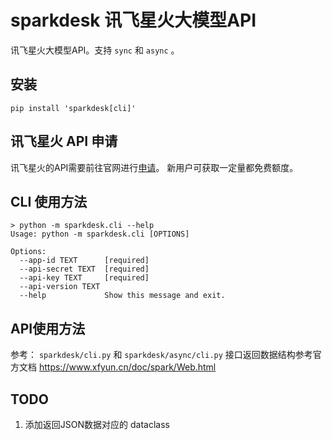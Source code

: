 # sparkdesk 讯飞星火大模型API

讯飞星火大模型API。支持 `sync` 和 `async` 。

## 安装

```shell
pip install 'sparkdesk[cli]'
```

## 讯飞星火 API 申请

讯飞星火的API需要前往官网进行[申请](https://xinghuo.xfyun.cn/sparkapi?scr=price)。
新用户可获取一定量都免费额度。

## CLI 使用方法

```shell
> python -m sparkdesk.cli --help
Usage: python -m sparkdesk.cli [OPTIONS]

Options:
  --app-id TEXT      [required]
  --api-secret TEXT  [required]
  --api-key TEXT     [required]
  --api-version TEXT
  --help             Show this message and exit.
```

## API使用方法

参考： `sparkdesk/cli.py` 和 `sparkdesk/async/cli.py`
接口返回数据结构参考官方文档 https://www.xfyun.cn/doc/spark/Web.html

## TODO

1. 添加返回JSON数据对应的 dataclass
